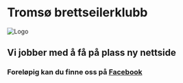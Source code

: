 Tromsø brettseilerklubb
=====
![Logo](https://github.com/jhehenri/test/raw/master/TBSK%20Logo.jpg)

## Vi jobber med å få på plass ny nettside

### Foreløpig kan du finne oss på [Facebook](https://www.facebook.com/groups/tromsobsk/)
